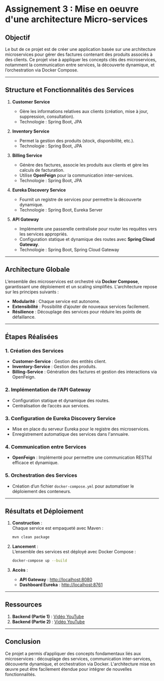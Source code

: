 # Assignement 3 : Mise en oeuvre d'une architecture Micro-services 

## Objectif  
Le but de ce projet est de créer une application basée sur une architecture microservices pour gérer des factures contenant des produits associés à des clients. Ce projet vise à appliquer les concepts clés des microservices, notamment la communication entre services, la découverte dynamique, et l’orchestration via Docker Compose.

---

## Structure et Fonctionnalités des Services

1. **Customer Service**  
   - Gère les informations relatives aux clients (création, mise à jour, suppression, consultation).
   - Technologie : Spring Boot, JPA

2. **Inventory Service**  
   - Permet la gestion des produits (stock, disponibilité, etc.).
   - Technologie : Spring Boot, JPA

3. **Billing Service**  
   - Génère des factures, associe les produits aux clients et gère les calculs de facturation.  
   - Utilise **OpenFeign** pour la communication inter-services.  
   - Technologie : Spring Boot, JPA

4. **Eureka Discovery Service**  
   - Fournit un registre de services pour permettre la découverte dynamique.  
   - Technologie : Spring Boot, Eureka Server

5. **API Gateway**  
   - Implémente une passerelle centralisée pour router les requêtes vers les services appropriés.
   - Configuration statique et dynamique des routes avec **Spring Cloud Gateway**.
   - Technologie : Spring Boot, Spring Cloud Gateway

---

## Architecture Globale  
L’ensemble des microservices est orchestré via **Docker Compose**, garantissant une déploiement et un scaling simplifiés. L'architecture repose sur les principes suivants :  
- **Modularité** : Chaque service est autonome.  
- **Extensibilité** : Possibilité d’ajouter de nouveaux services facilement.  
- **Résilience** : Découplage des services pour réduire les points de défaillance.

---

## Étapes Réalisées

### 1. Création des Services  
- **Customer-Service** : Gestion des entités client.  
- **Inventory-Service** : Gestion des produits.  
- **Billing-Service** : Génération des factures et gestion des interactions via OpenFeign.  

### 2. Implémentation de l’API Gateway  
- Configuration statique et dynamique des routes.  
- Centralisation de l’accès aux services.

### 3. Configuration de Eureka Discovery Service  
- Mise en place du serveur Eureka pour le registre des microservices.  
- Enregistrement automatique des services dans l'annuaire.

### 4. Communication entre Services  
- **OpenFeign** : Implémenté pour permettre une communication RESTful efficace et dynamique.

### 5. Orchestration des Services  
- Création d’un fichier `docker-compose.yml` pour automatiser le déploiement des conteneurs.  

---

## Résultats et Déploiement

1. **Construction** :  
   Chaque service est empaqueté avec Maven :  
   ```bash
   mvn clean package
   ```

2. **Lancement** :  
   L’ensemble des services est déployé avec Docker Compose :  
   ```bash
   docker-compose up --build
   ```

3. **Accès** :  
   - **API Gateway** : [http://localhost:8080](http://localhost:8080)  
   - **Dashboard Eureka** : [http://localhost:8761](http://localhost:8761)  

---

## Ressources

1. **Backend (Partie 1)** : [Vidéo YouTube](https://www.youtube.com/watch?v=hVlEoKQG_2E)  
2. **Backend (Partie 2)** : [Vidéo YouTube](https://www.youtube.com/watch?v=XEzBA3yIII8)  

---

## Conclusion  
Ce projet a permis d’appliquer des concepts fondamentaux liés aux microservices : découplage des services, communication inter-services, découverte dynamique, et orchestration via Docker. L'architecture mise en œuvre peut être facilement étendue pour intégrer de nouvelles fonctionnalités.
